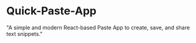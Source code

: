 # Quick-Paste-App
"A simple and modern React-based Paste App to create, save, and share text snippets."
